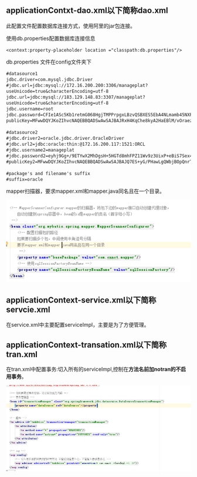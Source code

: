 ## applicationContxt-dao.xml以下简称dao.xml

此配置文件配置数据库连接方式，使用阿里的jar包连接。

使用db.properties配置数据库连接信息

```
<context:property-placeholder location ="classpath:db.properties"/>
```

db.properties 文件在config文件夹下

```
#datasource1
jdbc.driver=com.mysql.jdbc.Driver
#jdbc.url=jdbc:mysql://172.16.200.200:3306/manageplat?useUnicode=true&characterEncoding=utf-8
jdbc.url=jdbc:mysql://183.129.148.83:3307/manageplat?useUnicode=true&characterEncoding=utf-8
jdbc.username=root
jdbc.password=CFIe1ASc5Kb1retmG068HgjTMPPrpgxLBzvQSBXES5EbA4NLmamb45NXPFSyuzP1ApFBQ1fjmWeKrTHwqpqXDw==
publicKey=MFwwDQYJKoZIhvcNAQEBBQADSwAwSAJBAJRxH4KqChe8kyA2HaEBlM/vOraezJQhw43Ya8WfCQhu6LHXfyWiZqHDMUsLSQaFeYVSWFyINePnuc5IVlil5mUCAwEAAQ==

#datasource2
#jdbc.driver2=oracle.jdbc.driver.OracleDriver
#jdbc.url2=jdbc:oracle:thin:@172.16.200.117:1521:ORCL
#jdbc.username2=manageplat
#jdbc.password2=eyhj9Gg+/9ETYwX2MhDgsH+5HGTd8mhFPZ11Wv9z3UixP+eBiS7Sex49V0KqsYosA09UgrfLNDRz7a5M9tIWwQ==
#publicKey2=MFwwDQYJKoZIhvcNAQEBBQADSwAwSAJBAJQ7ES+yG/PHawLgQWbjBOpQnrTaQPjtM/cu2FQUt9mKNgJtiHMKkkquFAD6h/ffHAGHznDMN//HPj83YOTfYnsCAwEAAQ==

#package's and filename's suffix
#suffix=oracle
```

mapper扫描器，要求mapper.xml和mapper.java同名且在一个目录。

![](/assets/dao-mybatis.png)

## applicationContext-service.xml以下简称servcie.xml

在service.xml中主要配置serviceImpl，主要是为了方便管理。

## applicationContext-transation.xml以下简称tran.xml

在tran.xml中配置事务:切入所有的serviceImpl,控制在**方法名前加notran的不启用事务**。

![](/assets/tran.png)

